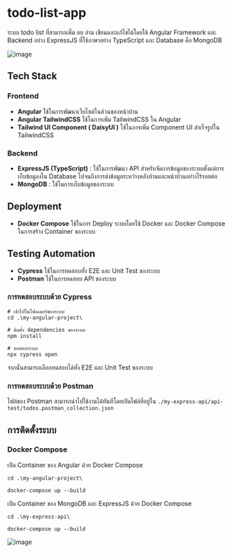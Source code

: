 # todo-list-app
ระบบ todo list ที่สามารถเพื่ม ลบ อ่าน เขียนและแก้ไขได้โดยใช้ Angular Framework และ Backend อย่าง ExpressJS ที่ใช้ภาษาอย่าง TypeScript และ Database คือ MongoDB

![image]('https://img5.pic.in.th/file/secure-sv1/main56aad7f7888d6872.png')


## Tech Stack
### Frontend
- **Angular** ใช้ในการพัฒนาเว็บไซต์ในส่วนของหน้าบ้าน
- **Angular TailwindCSS** ใช้ในการเพิ่ม TailwindCSS ใน Angular
- **Tailwind UI Component ( DaisyUI )** ใช้ในการเพิ่ม Component UI สำเร็จรูปใน TailwindCSS

### Backend
- **ExpressJS (TypeScript)** : ใช้ในการพัฒนา API สำหรับจัดการข้อมูลของระบบตั้งแต่การเก็บข้อมูลงใน Database ไปจนถึงการส่งข้อมูลระหว่างหลังบ้านและหน้าบ้านอย่างไร้รอยต่อ
- **MongoDB** : ใช้ในการเก็บข้อมูลของระบบ

## Deployment
- **Docker Compose** ใช้ในการ Deploy ระบบโดยใช้ Docker และ Docker Compose ในการสร้าง Container ของระบบ

## Testing Automation
- **Cypress** ใช้ในการทดสอบทั้ง E2E และ Unit Test ของระบบ
- **Postman** ใช้ในการทดสอบ API ของระบบ
### การทดสอบระบบด้วย Cypress
```
# เข้าไปในโฟลเดอร์ของระบบ
cd .\my-angular-project\

# ติดตั้ง dependencies ของระบบ
npm install

# ทดสอบระบบ
npx cypress open
```
จากนั้นสามารถเลือกทดสอบได้ทั้ง E2E และ Unit Test ของระบบ

### การทดสอบระบบด้วย Postman
ไฟล์ของ Postman สามารถนำไปใช้งานได้ทันทีโดยเปิดไฟล์ที่อยู่ใน 
`./my-express-api/api-test/todos.postman_collection.json`

## การติดตั้งระบบ
### Docker Compose

เปิด Container ของ Angular ด้วย Docker Compose
```
cd .\my-angular-project\

docker-compose up --build
```

เปิด Container ของ MongoDB และ ExpressJS ด้วย Docker Compose
```
cd .\my-express-api\

docker-compose up --build
```

![image]('https://img2.pic.in.th/pic/Docker.png')

